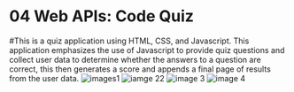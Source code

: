 # 04 Web APIs: Code Quiz
 #This is a quiz application using HTML, CSS, and Javascript. This application emphasizes the use of Javascript to provide quiz questions and collect user data to determine whether the answers to a question are correct, this then generates a score and appends a final page of results from the user data.
![images1](https://user-images.githubusercontent.com/94430401/149682158-86d17317-059a-4085-826d-5e9f824b2094.png) 
![iamge 22](https://user-images.githubusercontent.com/94430401/149682161-319c653f-5815-403b-a900-5e8f534d9701.png)
![image 3](https://user-images.githubusercontent.com/94430401/149682164-f5140f3d-eb0e-43f0-883c-0b26a8cfe732.png)
![image 4](https://user-images.githubusercontent.com/94430401/149682165-487236f8-5e68-40b1-923f-98bf845df957.png)
